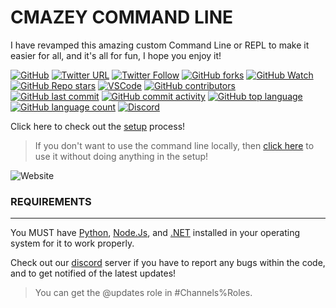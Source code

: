 # CMAZEY COMMAND LINE

I have revamped this amazing custom Command Line or REPL to make it easier for all, and it's all for fun, I hope you enjoy it!

<p align="center">
  
  [![GitHub](https://img.shields.io/github/license/cmazey/cmazey-command-line?style=plastic)](https://github.com/cmazey/cmazey-command-line/blob/main/license)
  [![Twitter URL](https://img.shields.io/twitter/url?style=social&url=https%3A%2F%2Fgit.coltondogportraits.com%2F)](https://twitter.com/intent/tweet?text=Wow:&url=https%3A%2F%2Fgit.coltondogportraits.com%2F)
  [![Twitter Follow](https://img.shields.io/twitter/follow/cmazeyRBLX?style=social)](https://twitter.com/intent/follow?screen_name=cmazeyRBLX)
  [![GitHub forks](https://img.shields.io/github/forks/cmazey/cmazey-command-line?style=social)](https://github.com/cmazey/cmazey-command-line/fork)
  [![GitHub Watch](https://img.shields.io/github/watchers/cmazey/cmazey-command-line?style=social)](https://github.com/cmazey/cmazey-command-line/)
  [![GitHub Repo stars](https://img.shields.io/github/stars/cmazey/cmazey-command-line?style=social)](https://github.com/cmazey/cmazey-command-line/stargazers)
  [![VSCode](https://img.shields.io/badge/Made%20in-VSCode-informational?style=plastic)](https://code.visualstudio.com/)
  [![GitHub contributors](https://img.shields.io/github/contributors/cmazey/cmazey-command-line?style=plastic)](https://img.shields.io/github/contributors/cmazey/cmazey-command-line?style=plastic)
  [![GitHub last commit](https://img.shields.io/github/last-commit/cmazey/cmazey-command-line?style=plastic)](https://img.shields.io/github/last-commit/cmazey/cmazey-command-line)
  [![GitHub commit activity](https://img.shields.io/github/commit-activity/w/cmazey/cmazey-command-line?style=plastic)](https://img.shields.io/github/commit-activity/w/cmazey/cmazey-command-line?style=plastic)
  [![GitHub top language](https://img.shields.io/github/languages/top/cmazey/cmazey-command-line?style=plastic)](https://img.shields.io/github/languages/top/cmazey/cmazey-command-line)
  [![GitHub language count](https://img.shields.io/github/languages/count/cmazey/cmazey-command-line?style=plastic)](https://img.shields.io/github/languages/count/cmazey/cmazey-command-line)
  [![Discord](https://img.shields.io/discord/1013992651676205128)](https://discord.gg/MP6DhTjzfj)

</p>

Click here to check out the [setup](https://github.com/cmazey/cmazey-command-line/tree/main/Cmd-REPL/re#--set-up--) process!

> If you don't want to use the command line locally, then [click here](https://replit.com/@NotCmazey/cmazey-command-line?v=1) to use it without doing anything in the setup! 
<img alt="Website" src="https://img.shields.io/website?style=plastic&url=https%3A%2F%2Freplit.com%2F%40NotCmazey%2Fcmazey-command-line%3Fv%3D1">


### REQUIREMENTS
------------------
You MUST have [Python](https://www.python.org/downloads/), [Node.Js](https://nodejs.org/en/), and [.NET](https://dotnet.microsoft.com/en-us/download) installed in your operating system for it to work properly.

Check out our [discord](https://discord.gg/MP6DhTjzfj) server if you have to report any bugs within the code, and to get notified of the latest updates!
> You can get the @updates role in #Channels%Roles.

